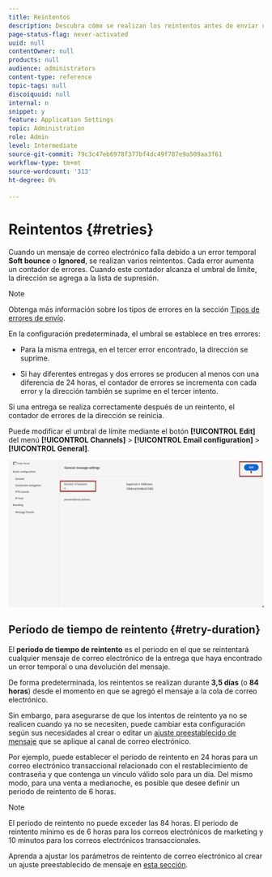 ```yaml
---
title: Reintentos
description: Descubra cómo se realizan los reintentos antes de enviar una dirección a la lista de supresión
page-status-flag: never-activated
uuid: null
contentOwner: null
products: null
audience: administrators
content-type: reference
topic-tags: null
discoiquuid: null
internal: n
snippet: y
feature: Application Settings
topic: Administration
role: Admin
level: Intermediate
source-git-commit: 79c3c47eb6978f377bf4dc49f787e9a509aa3f61
workflow-type: tm+mt
source-wordcount: '313'
ht-degree: 0%

---
```



# Reintentos {#retries}

Cuando un mensaje de correo electrónico falla debido a un error temporal **Soft bounce** o **Ignored**, se realizan varios reintentos. Cada error aumenta un contador de errores. Cuando este contador alcanza el umbral de límite, la dirección se agrega a la lista de supresión.

>[!NOTE]
>
>Obtenga más información sobre los tipos de errores en la sección [Tipos de errores de envío](../suppression-list.md#delivery-failures).

En la configuración predeterminada, el umbral se establece en tres errores:

* Para la misma entrega, en el tercer error encontrado, la dirección se suprime.

* Si hay diferentes entregas y dos errores se producen al menos con una diferencia de 24 horas, el contador de errores se incrementa con cada error y la dirección también se suprime en el tercer intento.

Si una entrega se realiza correctamente después de un reintento, el contador de errores de la dirección se reinicia.

Puede modificar el umbral de límite mediante el botón **[!UICONTROL Edit]** del menú **[!UICONTROL Channels]** > **[!UICONTROL Email configuration]** > **[!UICONTROL General]**.

![](../assets/retries-edition.png)

<!--The minimum delay between retries and the maximum number of retries to be performed are based on how well an IP is performing, both historically and currently, at a given domain.-->

## Período de tiempo de reintento {#retry-duration}

El **periodo de tiempo de reintento** es el periodo en el que se reintentará cualquier mensaje de correo electrónico de la entrega que haya encontrado un error temporal o una devolución del mensaje.

De forma predeterminada, los reintentos se realizan durante **3,5 días** (o **84 horas**) desde el momento en que se agregó el mensaje a la cola de correo electrónico.

Sin embargo, para asegurarse de que los intentos de reintento ya no se realicen cuando ya no se necesiten, puede cambiar esta configuración según sus necesidades al crear o editar un [ajuste preestablecido de mensaje](message-presets.md) que se aplique al canal de correo electrónico.

Por ejemplo, puede establecer el periodo de reintento en 24 horas para un correo electrónico transaccional relacionado con el restablecimiento de contraseña y que contenga un vínculo válido solo para un día. Del mismo modo, para una venta a medianoche, es posible que desee definir un periodo de reintento de 6 horas.

>[!NOTE]
>
>El periodo de reintento no puede exceder las 84 horas. El periodo de reintento mínimo es de 6 horas para los correos electrónicos de marketing y 10 minutos para los correos electrónicos transaccionales.

Aprenda a ajustar los parámetros de reintento de correo electrónico al crear un ajuste preestablecido de mensaje en [esta sección](message-presets.md#create-message-preset).

<!--After 3.5 days, any message in the retry queue will be removed from the queue and sent back as a bounce.-->